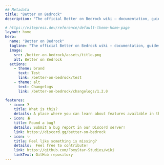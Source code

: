 ```yaml
---
## Metadata
title: "Better on Bedrock"
description: "The official Better on Bedrock wiki — documentation, guides, and resources."

# https://vitepress.dev/reference/default-theme-home-page
layout: home
hero:
  name: "Better on Bedrock"
  tagline: "The official Better on Bedrock wiki — documentation, guides, and resources."
  image:
    src: /better-on-bedrock/assets/title.png
    alt: Better on Bedrock
  actions:
    - theme: brand
      text: Test
      link: /better-on-bedrock/test
    - theme: alt
      text: Changelogs
      link: /better-on-bedrock/changelogs/1.2.0

features:
  - icon: ❓
    title: What is this?
    details: A place where you can learn about features available in the Add-On.
  - icon: 🪲
    title: Found a bug?
    details: Submit a bug report in our Discord server!
    link: https://discord.gg/better-on-bedrock
  - icon: ✨
    title: Feel like something is missing?
    details:  Feel free to contribute!
    link: https://github.com/FoxyStar-Studios/wiki
    linkText: GitHub repository
---
```


